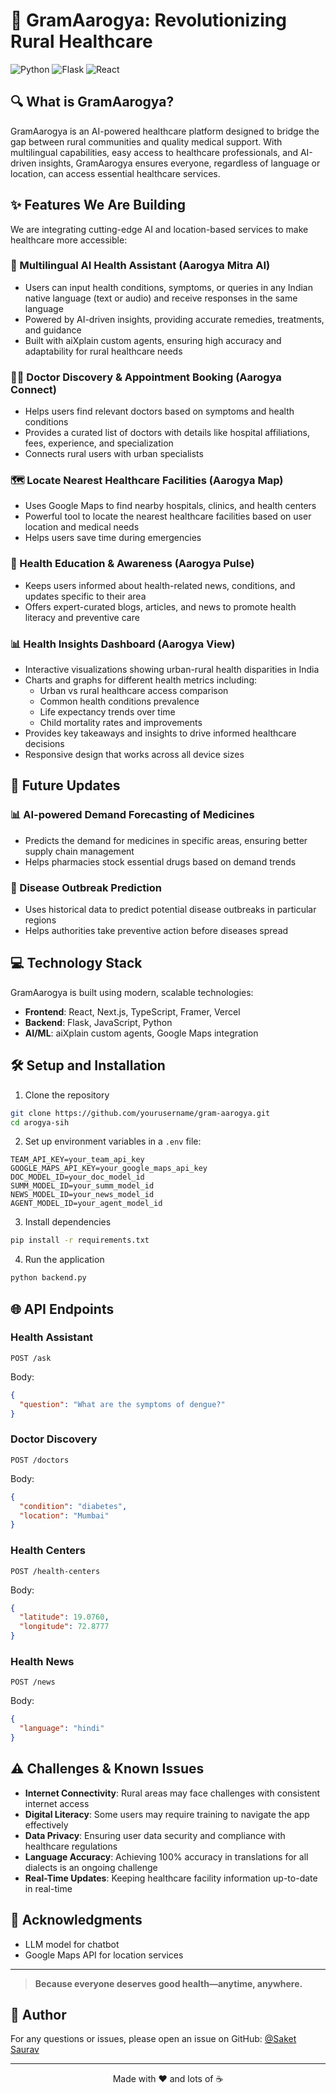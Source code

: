 # 🌿 GramAarogya: Revolutionizing Rural Healthcare

![Python](https://img.shields.io/badge/Python-3.x-blue)
![Flask](https://img.shields.io/badge/Flask-2.x-green)
![React](https://img.shields.io/badge/React-18.x-blue)

## 🔍 What is GramAarogya?

GramAarogya is an AI-powered healthcare platform designed to bridge the gap between rural communities and quality medical support. With multilingual capabilities, easy access to healthcare professionals, and AI-driven insights, GramAarogya ensures everyone, regardless of language or location, can access essential healthcare services.

## ✨ Features We Are Building

We are integrating cutting-edge AI and location-based services to make healthcare more accessible:

### 🤖 Multilingual AI Health Assistant (Aarogya Mitra AI)
- Users can input health conditions, symptoms, or queries in any Indian native language (text or audio) and receive responses in the same language
- Powered by AI-driven insights, providing accurate remedies, treatments, and guidance
- Built with aiXplain custom agents, ensuring high accuracy and adaptability for rural healthcare needs

### 👨‍⚕️ Doctor Discovery & Appointment Booking (Aarogya Connect)
- Helps users find relevant doctors based on symptoms and health conditions
- Provides a curated list of doctors with details like hospital affiliations, fees, experience, and specialization
- Connects rural users with urban specialists

### 🗺️ Locate Nearest Healthcare Facilities (Aarogya Map)
- Uses Google Maps to find nearby hospitals, clinics, and health centers
- Powerful tool to locate the nearest healthcare facilities based on user location and medical needs
- Helps users save time during emergencies

### 📰 Health Education & Awareness (Aarogya Pulse)
- Keeps users informed about health-related news, conditions, and updates specific to their area
- Offers expert-curated blogs, articles, and news to promote health literacy and preventive care

### 📊 Health Insights Dashboard (Aarogya View)
- Interactive visualizations showing urban-rural health disparities in India
- Charts and graphs for different health metrics including:
  - Urban vs rural healthcare access comparison
  - Common health conditions prevalence
  - Life expectancy trends over time
  - Child mortality rates and improvements
- Provides key takeaways and insights to drive informed healthcare decisions
- Responsive design that works across all device sizes

## 🚀 Future Updates

### 📊 AI-powered Demand Forecasting of Medicines
- Predicts the demand for medicines in specific areas, ensuring better supply chain management
- Helps pharmacies stock essential drugs based on demand trends

### 🔮 Disease Outbreak Prediction
- Uses historical data to predict potential disease outbreaks in particular regions
- Helps authorities take preventive action before diseases spread

## 💻 Technology Stack

GramAarogya is built using modern, scalable technologies:

- **Frontend**: React, Next.js, TypeScript, Framer, Vercel
- **Backend**: Flask, JavaScript, Python
- **AI/ML**: aiXplain custom agents, Google Maps integration

## 🛠️ Setup and Installation

1. Clone the repository
```bash
git clone https://github.com/yourusername/gram-aarogya.git
cd arogya-sih
```

2. Set up environment variables in a `.env` file:
```
TEAM_API_KEY=your_team_api_key
GOOGLE_MAPS_API_KEY=your_google_maps_api_key
DOC_MODEL_ID=your_doc_model_id
SUMM_MODEL_ID=your_summ_model_id
NEWS_MODEL_ID=your_news_model_id
AGENT_MODEL_ID=your_agent_model_id
```

3. Install dependencies
```bash
pip install -r requirements.txt
```

4. Run the application
```bash
python backend.py
```

## 🌐 API Endpoints

### Health Assistant
```
POST /ask
```
Body:
```json
{
  "question": "What are the symptoms of dengue?"
}
```

### Doctor Discovery
```
POST /doctors
```
Body:
```json
{
  "condition": "diabetes",
  "location": "Mumbai"
}
```

### Health Centers
```
POST /health-centers
```
Body:
```json
{
  "latitude": 19.0760,
  "longitude": 72.8777
}
```

### Health News
```
POST /news
```
Body:
```json
{
  "language": "hindi"
}
```

## ⚠️ Challenges & Known Issues

- **Internet Connectivity**: Rural areas may face challenges with consistent internet access
- **Digital Literacy**: Some users may require training to navigate the app effectively
- **Data Privacy**: Ensuring user data security and compliance with healthcare regulations
- **Language Accuracy**: Achieving 100% accuracy in translations for all dialects is an ongoing challenge
- **Real-Time Updates**: Keeping healthcare facility information up-to-date in real-time

## 🙏 Acknowledgments

- LLM model for chatbot
- Google Maps API for location services

---

> **Because everyone deserves good health—anytime, anywhere.**

## 👤 Author

For any questions or issues, please open an issue on GitHub: [@Saket Saurav](https://github.com/sakettt25)

---

<p align="center">
  Made with ❤️ and lots of ☕
</p>
